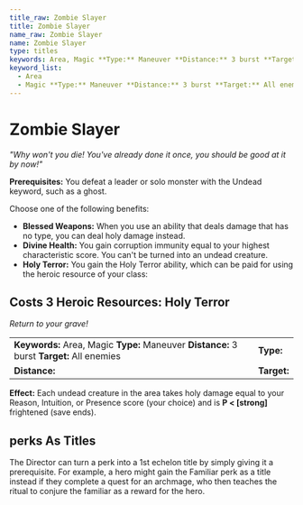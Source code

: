 ```yaml
---
title_raw: Zombie Slayer
title: Zombie Slayer
name_raw: Zombie Slayer
name: Zombie Slayer
type: titles
keywords: Area, Magic **Type:** Maneuver **Distance:** 3 burst **Target:** All enemies
keyword_list:
  - Area
  - Magic **Type:** Maneuver **Distance:** 3 burst **Target:** All enemies
---
```


# Zombie Slayer

*"Why won't you die! You've already done it once, you should be good at it by now!"*

**Prerequisites:** You defeat a leader or solo monster with the Undead keyword, such as a ghost.

Choose one of the following benefits:

- **Blessed Weapons:** When you use an ability that deals damage that has no type, you can deal holy damage instead.
- **Divine Health:** You gain corruption immunity equal to your highest characteristic score. You can't be turned into an undead creature.
- **Holy Terror:** You gain the Holy Terror ability, which can be paid for using the heroic resource of your class:

## Costs 3 Heroic Resources: Holy Terror

*Return to your grave!*

|                                                                                            |             |
| :----------------------------------------------------------------------------------------- | :---------- |
| **Keywords:** Area, Magic **Type:** Maneuver **Distance:** 3 burst **Target:** All enemies | **Type:**   |
| **Distance:**                                                                              | **Target:** |

**Effect:** Each undead creature in the area takes holy damage equal to your Reason, Intuition, or Presence score (your choice) and is **P \< \[strong\]** frightened (save ends).

## **perks As Titles**

The Director can turn a perk into a 1st echelon title by simply giving it a prerequisite. For example, a hero might gain the Familiar perk as a title instead if they complete a quest for an archmage, who then teaches the ritual to conjure the familiar as a reward for the hero.
